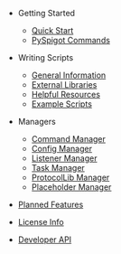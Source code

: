 - Getting Started
	- [Quick Start](quickstart.md)
	- [PySpigot Commands](plugincommands.md)

- Writing Scripts

	- [General Information](writingscripts.md)
	- [External Libraries](librarymanager.md)
	- [Helpful Resources](externalresources.md)
	- [Example Scripts](examples.md)

- Managers

	- [Command Manager](commands.md)
	- [Config Manager](configuration.md)
	- [Listener Manager](eventlisteners.md)
	- [Task Manager](tasks.md)
	- [ProtocolLib Manager](protocollib.md)
	- [Placeholder Manager](placeholders.md)

- [Planned Features](plannedfeatures.md)
- [License Info](license.md)
- [Developer API](api.md)